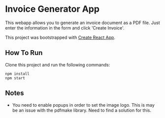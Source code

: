 # Invoice Generator App

This webapp allows you to generate an invoice document as a PDF file. Just enter the information in the form and click 'Create Invoice'.

This project was bootstrapped with [Create React App](https://github.com/facebookincubator/create-react-app).

## How To Run

Clone this project and run the following commands:

```
npm install
npm start
```

## Notes

- You need to enable popups in order to set the image logo. This is may be an issue with the pdfmake library. Need to find a solution for this.
